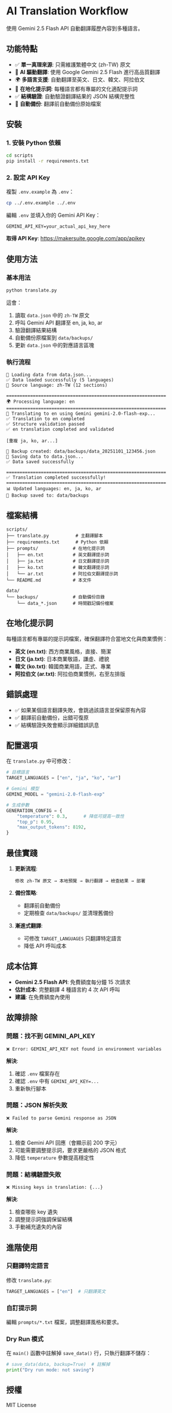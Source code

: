 # AI Translation Workflow

使用 Gemini 2.5 Flash API 自動翻譯履歷內容到多種語言。

## 功能特點

- ✅ **單一真理來源**: 只需維護繁體中文 (zh-TW) 原文
- 🤖 **AI 驅動翻譯**: 使用 Google Gemini 2.5 Flash 進行高品質翻譯
- 🌍 **多語言支援**: 自動翻譯至英文、日文、韓文、阿拉伯文
- 📝 **在地化提示詞**: 每種語言都有專屬的文化適配提示詞
- ✅ **結構驗證**: 自動驗證翻譯結果的 JSON 結構完整性
- 💾 **自動備份**: 翻譯前自動備份原始檔案

## 安裝

### 1. 安裝 Python 依賴

```bash
cd scripts
pip install -r requirements.txt
```

### 2. 設定 API Key

複製 `.env.example` 為 `.env`：

```bash
cp ../.env.example ../.env
```

編輯 `.env` 並填入你的 Gemini API Key：

```env
GEMINI_API_KEY=your_actual_api_key_here
```

**取得 API Key**: https://makersuite.google.com/app/apikey

## 使用方法

### 基本用法

```bash
python translate.py
```

這會：
1. 讀取 `data.json` 中的 `zh-TW` 原文
2. 呼叫 Gemini API 翻譯至 en, ja, ko, ar
3. 驗證翻譯結果結構
4. 自動備份原檔案到 `data/backups/`
5. 更新 `data.json` 中的對應語言區塊

### 執行流程

```
📖 Loading data from data.json...
✅ Data loaded successfully (5 languages)
📝 Source language: zh-TW (12 sections)

============================================================
🌍 Processing language: en
============================================================
🤖 Translating to en using Gemini gemini-2.0-flash-exp...
✅ Translation to en completed
✅ Structure validation passed
✅ en translation completed and validated

[重複 ja, ko, ar...]

💾 Backup created: data/backups/data_20251101_123456.json
💾 Saving data to data.json...
✅ Data saved successfully

============================================================
✅ Translation completed successfully!
============================================================
📊 Updated languages: en, ja, ko, ar
💾 Backup saved to: data/backups
```

## 檔案結構

```
scripts/
├── translate.py          # 主翻譯腳本
├── requirements.txt      # Python 依賴
├── prompts/             # 在地化提示詞
│   ├── en.txt           # 英文翻譯提示詞
│   ├── ja.txt           # 日文翻譯提示詞
│   ├── ko.txt           # 韓文翻譯提示詞
│   └── ar.txt           # 阿拉伯文翻譯提示詞
└── README.md            # 本文件

data/
└── backups/             # 自動備份目錄
    └── data_*.json      # 時間戳記備份檔案
```

## 在地化提示詞

每種語言都有專屬的提示詞檔案，確保翻譯符合當地文化與商業慣例：

- **英文 (en.txt)**: 西方商業風格，直接、簡潔
- **日文 (ja.txt)**: 日本商業敬語，謙虛、禮貌
- **韓文 (ko.txt)**: 韓國商業用語，正式、專業
- **阿拉伯文 (ar.txt)**: 阿拉伯商業慣例，右至左排版

## 錯誤處理

- ✅ 如果某個語言翻譯失敗，會跳過該語言並保留原有內容
- ✅ 翻譯前自動備份，出錯可復原
- ✅ 結構驗證失敗會顯示詳細錯誤訊息

## 配置選項

在 `translate.py` 中可修改：

```python
# 目標語言
TARGET_LANGUAGES = ["en", "ja", "ko", "ar"]

# Gemini 模型
GEMINI_MODEL = "gemini-2.0-flash-exp"

# 生成參數
GENERATION_CONFIG = {
    "temperature": 0.3,      # 降低可提高一致性
    "top_p": 0.95,
    "max_output_tokens": 8192,
}
```

## 最佳實踐

1. **更新流程**:
   ```
   修改 zh-TW 原文 → 本地預覽 → 執行翻譯 → 檢查結果 → 部署
   ```

2. **備份策略**:
   - 翻譯前自動備份
   - 定期檢查 `data/backups/` 並清理舊備份

3. **漸進式翻譯**:
   - 可修改 `TARGET_LANGUAGES` 只翻譯特定語言
   - 降低 API 呼叫成本

## 成本估算

- **Gemini 2.5 Flash API**: 免費額度每分鐘 15 次請求
- **估計成本**: 完整翻譯 4 種語言約 4 次 API 呼叫
- **建議**: 在免費額度內使用

## 故障排除

### 問題：找不到 GEMINI_API_KEY

```
❌ Error: GEMINI_API_KEY not found in environment variables
```

**解決**:
1. 確認 `.env` 檔案存在
2. 確認 `.env` 中有 `GEMINI_API_KEY=...`
3. 重新執行腳本

### 問題：JSON 解析失敗

```
❌ Failed to parse Gemini response as JSON
```

**解決**:
1. 檢查 Gemini API 回應（會顯示前 200 字元）
2. 可能需要調整提示詞，要求更嚴格的 JSON 格式
3. 降低 `temperature` 參數提高穩定性

### 問題：結構驗證失敗

```
❌ Missing keys in translation: {...}
```

**解決**:
1. 檢查哪些 key 遺失
2. 調整提示詞強調保留結構
3. 手動補充遺失的內容

## 進階使用

### 只翻譯特定語言

修改 `translate.py`:

```python
TARGET_LANGUAGES = ["en"]  # 只翻譯英文
```

### 自訂提示詞

編輯 `prompts/*.txt` 檔案，調整翻譯風格和要求。

### Dry Run 模式

在 `main()` 函數中註解掉 `save_data()` 行，只執行翻譯不儲存：

```python
# save_data(data, backup=True)  # 註解掉
print("Dry run mode: not saving")
```

## 授權

MIT License
